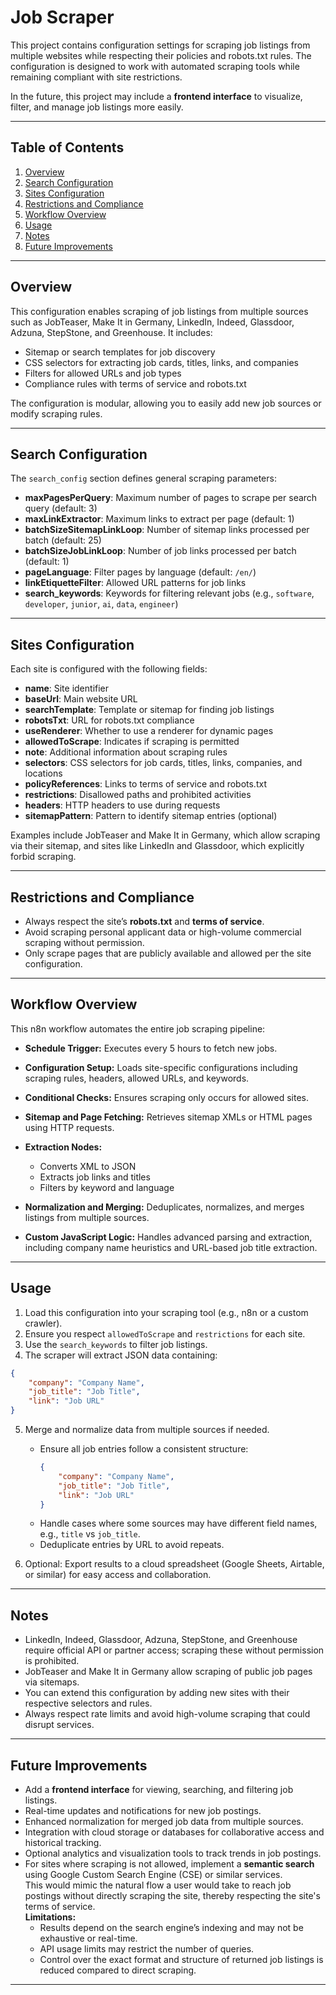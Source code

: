 # Job Scraper

This project contains configuration settings for scraping job listings from multiple websites while respecting their policies and robots.txt rules. The configuration is designed to work with automated scraping tools while remaining compliant with site restrictions.  

In the future, this project may include a **frontend interface** to visualize, filter, and manage job listings more easily.

---

## Table of Contents

1. [Overview](#overview)  
2. [Search Configuration](#search-configuration)  
3. [Sites Configuration](#sites-configuration)  
4. [Restrictions and Compliance](#restrictions-and-compliance)  
5. [Workflow Overview](#workflow-Overview)  
6. [Usage](#usage)  
7. [Notes](#notes)  
8. [Future Improvements](#future-improvements)  

---

## Overview

This configuration enables scraping of job listings from multiple sources such as JobTeaser, Make It in Germany, LinkedIn, Indeed, Glassdoor, Adzuna, StepStone, and Greenhouse. It includes:

- Sitemap or search templates for job discovery  
- CSS selectors for extracting job cards, titles, links, and companies  
- Filters for allowed URLs and job types  
- Compliance rules with terms of service and robots.txt  

The configuration is modular, allowing you to easily add new job sources or modify scraping rules.

---

## Search Configuration

The `search_config` section defines general scraping parameters:

- **maxPagesPerQuery**: Maximum number of pages to scrape per search query (default: 3)  
- **maxLinkExtractor**: Maximum links to extract per page (default: 1)  
- **batchSizeSitemapLinkLoop**: Number of sitemap links processed per batch (default: 25)  
- **batchSizeJobLinkLoop**: Number of job links processed per batch (default: 1)  
- **pageLanguage**: Filter pages by language (default: `/en/`)  
- **linkEtiquetteFilter**: Allowed URL patterns for job links  
- **search_keywords**: Keywords for filtering relevant jobs (e.g., `software`, `developer`, `junior`, `ai`, `data`, `engineer`)  

---

## Sites Configuration

Each site is configured with the following fields:

- **name**: Site identifier  
- **baseUrl**: Main website URL  
- **searchTemplate**: Template or sitemap for finding job listings  
- **robotsTxt**: URL for robots.txt compliance  
- **useRenderer**: Whether to use a renderer for dynamic pages  
- **allowedToScrape**: Indicates if scraping is permitted  
- **note**: Additional information about scraping rules  
- **selectors**: CSS selectors for job cards, titles, links, companies, and locations  
- **policyReferences**: Links to terms of service and robots.txt  
- **restrictions**: Disallowed paths and prohibited activities  
- **headers**: HTTP headers to use during requests  
- **sitemapPattern**: Pattern to identify sitemap entries (optional)  

Examples include JobTeaser and Make It in Germany, which allow scraping via their sitemap, and sites like LinkedIn and Glassdoor, which explicitly forbid scraping.

---

## Restrictions and Compliance

- Always respect the site’s **robots.txt** and **terms of service**.  
- Avoid scraping personal applicant data or high-volume commercial scraping without permission.  
- Only scrape pages that are publicly available and allowed per the site configuration.  

---

## Workflow Overview

This n8n workflow automates the entire job scraping pipeline:

- **Schedule Trigger:** Executes every 5 hours to fetch new jobs.

- **Configuration Setup:** Loads site-specific configurations including scraping rules, headers, allowed URLs, and keywords.

- **Conditional Checks:** Ensures scraping only occurs for allowed sites.

- **Sitemap and Page Fetching:** Retrieves sitemap XMLs or HTML pages using HTTP requests.

- **Extraction Nodes:**
  - Converts XML to JSON
  - Extracts job links and titles
  - Filters by keyword and language

- **Normalization and Merging:** Deduplicates, normalizes, and merges listings from multiple sources.

- **Custom JavaScript Logic:** Handles advanced parsing and extraction, including company name heuristics and URL-based job title extraction.
---

## Usage

1. Load this configuration into your scraping tool (e.g., n8n or a custom crawler).  
2. Ensure you respect `allowedToScrape` and `restrictions` for each site.  
3. Use the `search_keywords` to filter job listings.  
4. The scraper will extract JSON data containing:

```json
{
    "company": "Company Name",
    "job_title": "Job Title",
    "link": "Job URL"
}
```
5. Merge and normalize data from multiple sources if needed.  
   - Ensure all job entries follow a consistent structure:  
     ```json
     {
         "company": "Company Name",
         "job_title": "Job Title",
         "link": "Job URL"
     }
     ```
   - Handle cases where some sources may have different field names, e.g., `title` vs `job_title`.  
   - Deduplicate entries by URL to avoid repeats.  

6. Optional: Export results to a cloud spreadsheet (Google Sheets, Airtable, or similar) for easy access and collaboration.  

---

## Notes

- LinkedIn, Indeed, Glassdoor, Adzuna, StepStone, and Greenhouse require official API or partner access; scraping these without permission is prohibited.  
- JobTeaser and Make It in Germany allow scraping of public job pages via sitemaps.  
- You can extend this configuration by adding new sites with their respective selectors and rules.  
- Always respect rate limits and avoid high-volume scraping that could disrupt services.  

---

## Future Improvements

- Add a **frontend interface** for viewing, searching, and filtering job listings.  
- Real-time updates and notifications for new job postings.  
- Enhanced normalization for merged job data from multiple sources.  
- Integration with cloud storage or databases for collaborative access and historical tracking.  
- Optional analytics and visualization tools to track trends in job postings.  
- For sites where scraping is not allowed, implement a **semantic search** using Google Custom Search Engine (CSE) or similar services.  
  This would mimic the natural flow a user would take to reach job postings without directly scraping the site, thereby respecting the site's terms of service.  
  **Limitations:**  
  - Results depend on the search engine’s indexing and may not be exhaustive or real-time.  
  - API usage limits may restrict the number of queries.  
  - Control over the exact format and structure of returned job listings is reduced compared to direct scraping. 

---

